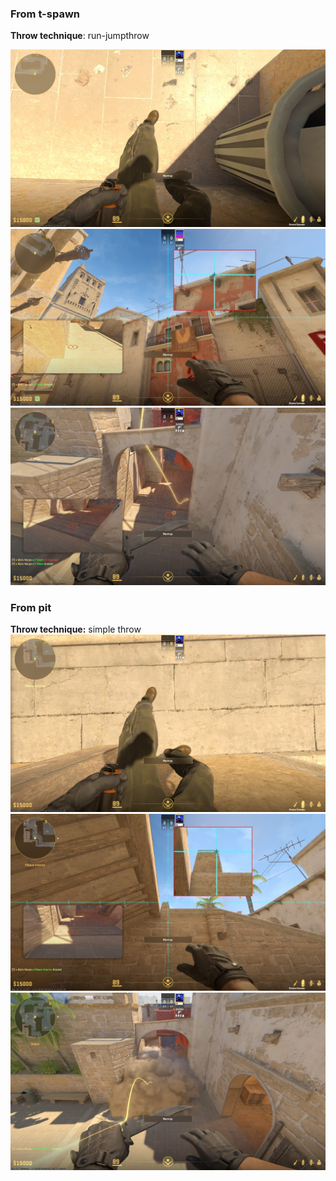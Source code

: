 ### From t-spawn
**Throw technique**: run-jumpthrow

![](img/jungle-a-side-tspawn_0.jpg)
![](img/jungle-a-side-tspawn_1.jpg)
![](img/jungle-a-side-tspawn_2.jpg)


### From pit
**Throw technique:** simple throw
![](img/jungle-a-side-pit_0.jpg)![](img/jungle-a-side-pit_1.jpg)![](img/jungle-a-side-pit_2.jpg)
